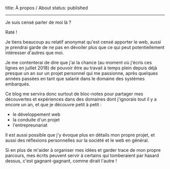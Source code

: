 title: À propos / About
status: published

---

Je suis censé parler de moi là ?

Raté !

Je tiens beaucoup au relatif anonymat qu'est censé apporter le web, aussi je
prendrai garde de ne pas en dévoiler plus que ce qui peut potentiellement
intéresser d'autres que moi.

Je me contenterai de dire que j'ai la chance (au moment où j'écris ces lignes en
juillet 2018) de pouvoir être au travail à temps plein depuis déjà presque un an
sur un projet personnel qui me passionne, après quelques années passées en tant
que salarié dans le domaine des systèmes embarqués.

Ce blog me servira donc surtout de bloc-notes pour partager mes découvertes et
expériences dans des domaines dont j'ignorais tout il y a encore un an, et que
je découvre petit à petit :

* le développement web
* la conduite d'un projet
* l'entrepreunariat

Il est aussi possible que j'y évoque plus en détails mon propre projet, et aussi
des réflexions personnelles sur la société et le web en général.

Si en plus de m'aider à organiser mes idées et garder trace de mon propre
parcours, mes écrits peuvent servir à certains qui tomberaient par hasard
dessus, c'est gagnant-gagnant, comme dirait l'autre !
